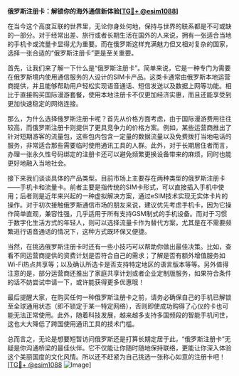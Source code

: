 **俄罗斯注册卡：解锁你的海外通信新体验[[TG💪+ @esim1088](https://t.me/s/esim1088)]**

在当今这个高度互联的世界里，无论你身处何地，保持与世界的联系都是不可或缺的一部分。对于经常出差、旅行或者长期生活在国外的人来说，拥有一张适合当地的手机卡或流量卡显得尤为重要。而在俄罗斯这样充满魅力但又相对复杂的国家，选择一张合适的“俄罗斯注册卡”更是至关重要。

首先，让我们来了解一下什么是“俄罗斯注册卡”。简单来说，它是一种专门为需要在俄罗斯境内使用通信服务的人设计的SIM卡产品。这类卡通常由俄罗斯本地运营商提供，并且能够帮助用户轻松实现语音通话、短信发送以及数据上网等功能。相比于直接购买国际漫游套餐，使用本地注册卡不仅更加经济实惠，而且还能享受到更加快速稳定的网络连接。

那么，为什么选择俄罗斯注册卡呢？首先从价格方面考虑，由于国际漫游费用往往较高，而俄罗斯注册卡则提供了更具竞争力的价格方案。例如，某些运营商推出了针对短期游客的流量包，这些包内包含一定量的数据流量以及免费拨打当地电话的服务，非常适合那些需要临时使用通讯工具的人群。此外，对于长期居住者而言，办理一张永久性号码绑定的注册卡还可以避免频繁更换设备带来的麻烦，同时也能更好地融入当地社会。

接下来我们谈谈具体的产品类型。目前市场上主要存在两种类型的俄罗斯注册卡——手机卡和流量卡。前者主要是指传统的SIM卡形式，可以直接插入手机中使用；后者则是近年来兴起的一种虚拟解决方案，通过eSIM技术实现无实体卡片的操作。对于初次接触俄罗斯通信市场的朋友来说，建议优先考虑手机卡，因为它操作简单直观，兼容性强，几乎适用于所有支持GSM制式的手机设备。而对于习惯于数字化生活方式的年轻人，则可以选择流量卡作为替代方案，尤其是在不需要频繁进行语音通话的情况下，这种方式既环保又便捷。

当然，在挑选俄罗斯注册卡时还有一些小技巧可以帮助你做出最佳决策。比如，查看不同运营商提供的资费计划是否符合自己的需求；了解是否有额外增值服务如Wi-Fi热点共享等；以及确认所选卡是否支持特定地区的语言版本等等。另外值得注意的是，部分运营商还推出了家庭共享计划或者企业定制版服务，如果符合条件的话不妨尝试申请一下，或许能获得更多优惠哦！

最后提醒大家，在购买任何一种俄罗斯注册卡之前，请务必确保自己的手机已解锁至全球通用状态（即不锁定于某一特定网络），否则即使成功购得了心仪的卡也可能无法正常使用。此外，随着科技发展，越来越多支持多国频段的智能手机问世，这也大大降低了跨国使用通讯工具的技术门槛。

总而言之，无论是想要短暂访问俄罗斯还是打算长期定居于此，“俄罗斯注册卡”无疑是你沟通桥梁的最佳伙伴。它不仅能让你随时随地保持联络，更能让你深入体验这个美丽国度的文化风情。所以还不赶紧为自己挑选一张称心如意的注册卡吧！[[TG💪+ @esim1088](https://t.me/s/esim1088) ![Image](https://i.postimg.cc/4NQfJmqS/Snipaste-2025-05-13-00-14-12.png)]